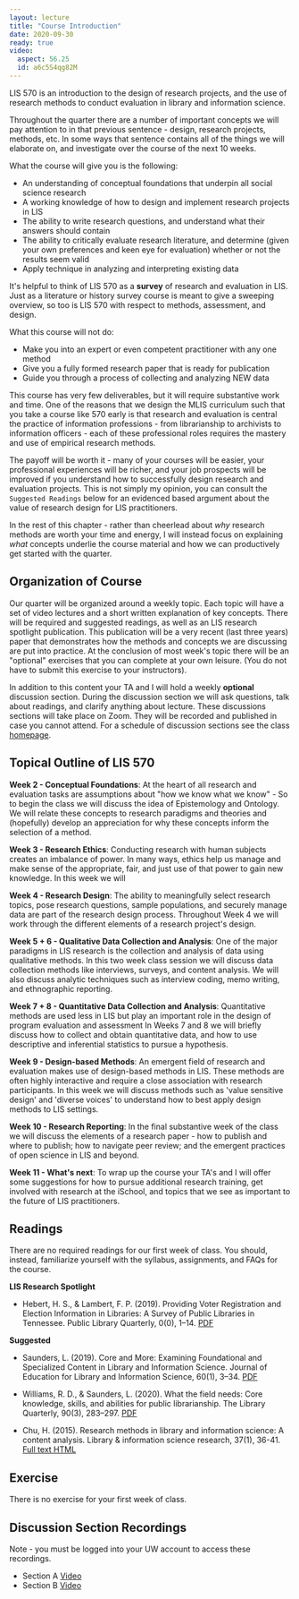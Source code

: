 ```yaml
---
layout: lecture
title: "Course Introduction"
date: 2020-09-30
ready: true
video:
  aspect: 56.25
  id: a6c5S4qg82M
---
```


LIS 570 is an introduction to the design of research projects, and the use of research methods to conduct evaluation in library and information science.

Throughout the quarter there are a number of important concepts we will pay attention to in that previous sentence - design, research projects, methods, etc. In some ways that sentence contains all of the things we will elaborate on, and investigate over the course of the next 10 weeks.

What the course will give you is the following:
- An understanding of conceptual foundations that underpin all social science research
- A working knowledge of how to design and implement research projects in LIS
- The ability to write research questions, and understand what their answers should contain
- The ability to critically evaluate research literature, and determine (given your own preferences and keen eye for evaluation) whether or not the results seem valid
- Apply technique in analyzing and interpreting existing data

It's helpful to think of LIS 570 as a **survey** of research and evaluation in LIS. Just as a literature or history survey course is meant to give a sweeping overview, so too is LIS 570 with respect to methods, assessment, and design.

What this course will not do:
- Make you into an expert or even competent practitioner with any one method
- Give you a fully formed research paper that is ready for publication
- Guide you through a process of collecting and analyzing NEW data

This course has very few deliverables, but it will require substantive work and time. One of the reasons that we design the MLIS curriculum such that you take a course like 570 early is that research and evaluation is central the practice of information professions - from librarianship to archivists to information officers  - each of these professional roles requires the mastery and use of empirical research methods.

The payoff will be worth it - many of your courses will be easier, your professional experiences will be richer, and your job prospects will be improved if you understand how to successfully design research and evaluation projects. This is not simply my opinion, you can consult the `Suggested Readings` below for an evidenced based argument about the value of research design for LIS practitioners.

In the rest of this chapter - rather than cheerlead about *why* research methods are worth your time and energy, I will instead focus on explaining *what* concepts underlie the course material and how we can productively get started with the quarter.

## Organization of Course
Our quarter will be organized around a weekly topic. Each topic will have a set of video lectures and a short written explanation of key concepts. There will be required and suggested readings, as well as an LIS research spotlight publication. This publication will be a very recent (last three years) paper that demonstrates how the methods and concepts we are discussing are put into practice. At the conclusion of most week's topic there will be an "optional" exercises that you can complete at your own leisure. (You do not have to submit this exercise to your instructors).

In addition to this content your TA and I will hold a weekly **optional** discussion section. During the discussion section we will ask questions, talk about readings, and clarify anything about lecture. These discussions sections will take place on Zoom. They will be recorded and published in case you cannot attend. For a schedule of discussion sections see the class [homepage](https://nniiicc.github.io/LIS-570-Au2020/).

## Topical Outline of LIS 570

**Week 2 - Conceptual Foundations**: At the heart of all research and evaluation tasks are assumptions about "how we know what we know" - So to begin the class we will discuss the idea of Epistemology and Ontology. We will relate these concepts to research paradigms and theories and (hopefully) develop an appreciation for why these concepts inform the selection of a method.

**Week 3 - Research Ethics**: Conducting research with human subjects creates an imbalance of power. In many ways, ethics help us manage and make sense of the appropriate, fair, and just use of that power to gain new knowledge. In this week we will

**Week 4 - Research Design**: The ability to meaningfully select research topics, pose research questions, sample populations, and securely manage data are part of the research design process. Throughout Week 4 we will work through the different elements of a research project's design.

**Week 5 + 6 - Qualitative Data Collection and Analysis**: One of the major paradigms in LIS research is the collection and analysis of data using qualitative methods. In this two week class session we will discuss data collection methods like interviews, surveys, and content analysis. We will also discuss analytic techniques such as interview coding, memo writing, and ethnographic reporting.  

**Week 7 + 8 - Quantitative Data Collection and Analysis**: Quantitative methods are used less in LIS but play an important role in the design of program evaluation and assessment In Weeks 7 and 8 we will briefly discuss how to collect and obtain quantitative data, and how to use descriptive and inferential statistics to pursue a hypothesis.

**Week 9 - Design-based Methods**: An emergent field of research and evaluation makes use of design-based methods in LIS. These methods are often highly interactive and require a close association with research participants. In this week we will discuss methods such as 'value sensitive design' and 'diverse voices' to understand how to best apply design methods to LIS settings.

**Week 10 - Research Reporting**: In the final substantive week of the class we will discuss the elements of a research paper - how to publish and where to publish; how to navigate peer review; and the emergent practices of open science in LIS and beyond.

**Week 11 - What's next**: To wrap up the course your TA's and I will offer some suggestions for how to pursue additional research training, get involved with research at the iSchool, and topics that we see as important to the future of LIS practitioners.


## Readings
There are no required readings for our first week of class. You should, instead, familiarize yourself with the syllabus, assignments, and FAQs for the course.

**LIS Research Spotlight**

- Hebert, H. S., & Lambert, F. P. (2019). Providing Voter Registration and Election Information in Libraries: A Survey of Public Libraries in Tennessee. Public Library Quarterly, 0(0), 1–14. [PDF](https://github.com/nniiicc/LIS-570-Au2020/raw/master/readings/Week1-LIS-Spot.pdf)


**Suggested**

- Saunders, L. (2019). Core and More: Examining Foundational and Specialized Content in Library and Information Science. Journal of Education for Library and Information Science, 60(1), 3–34. [PDF](http://publish.illinois.edu/whylibraries/files/2019/10/saunders-2019-jelis.60.1.2018-0034.pdf)

- Williams, R. D., & Saunders, L. (2020). What the field needs: Core knowledge, skills, and abilities for public librarianship. The Library Quarterly, 90(3), 283–297. [PDF](https://www.journals.uchicago.edu/doi/pdf/10.1086/708958?casa_token=rck62gpPkr0AAAAA:9Zu4Rca3t3QRexrkPRRT7IYKOhTSGb9DN0bfPRzQa2FbCTOp0YlKEJkXT8wiJFA_IbWQPTV_jbc)

- Chu, H. (2015). Research methods in library and information science: A content analysis. Library & information science research, 37(1), 36-41. [Full text HTML](https://www.sciencedirect.com/science/article/pii/S0740818815000109?casa_token=RwAj9Jxbm04AAAAA:qNt1bo-_86TK7G4LDkOv1BCW_2ck3S2u_o-0IPPMra94kL2sOaqQoAT3MPEwlWeuP71DlyZhbg)

## Exercise
There is no exercise for your first week of class.

## Discussion Section Recordings
Note - you must be logged into your UW account to access these recordings.

- Section A [Video](https://drive.google.com/file/d/1OOp_urdtxfpLNwnW4QsJrWfWh_KdQ_Xa/view?usp=sharing)
- Section B [Video](https://drive.google.com/file/d/1fLjwYjEs7fRH_u1WLs3nv6hldKnv8NR4/view?usp=sharing)
